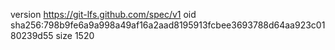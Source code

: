 version https://git-lfs.github.com/spec/v1
oid sha256:798b9fe6a9a998a49af16a2aad8195913fcbee3693788d64aa923c0180239d55
size 1520
